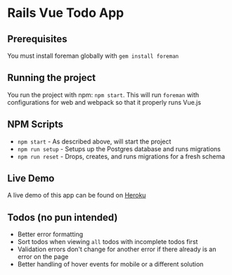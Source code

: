 # Rails Vue Todo App

## Prerequisites
You must install foreman globally with `gem install foreman`

## Running the project
You run the project with npm: `npm start`. This will run `foreman` with configurations for web and webpack so that it properly runs Vue.js

## NPM Scripts
* `npm start` - As described above, will start the project
* `npm run setup` - Setups up the Postgres database and runs migrations
* `npm run reset` - Drops, creates, and runs migrations for a fresh schema

## Live Demo
A live demo of this app can be found on [Heroku](https://tranquil-hollows-47721.herokuapp.com/)

## Todos (no pun intended)
* Better error formatting
* Sort todos when viewing `all` todos with incomplete todos first
* Validation errors don't change for another error if there already is an error on the page
* Better handling of hover events for mobile or a different solution
